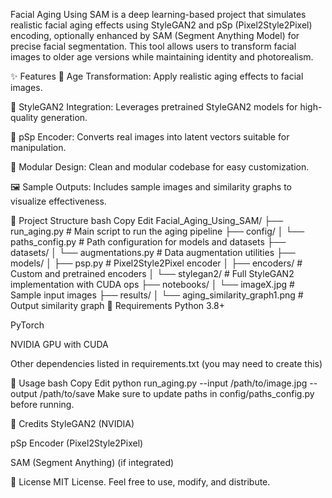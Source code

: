 Facial Aging Using SAM is a deep learning-based project that simulates realistic facial aging effects using StyleGAN2 and pSp (Pixel2Style2Pixel) encoding, optionally enhanced by SAM (Segment Anything Model) for precise facial segmentation. This tool allows users to transform facial images to older age versions while maintaining identity and photorealism.

✨ Features
🧓 Age Transformation: Apply realistic aging effects to facial images.

🧠 StyleGAN2 Integration: Leverages pretrained StyleGAN2 models for high-quality generation.

🔄 pSp Encoder: Converts real images into latent vectors suitable for manipulation.

🧩 Modular Design: Clean and modular codebase for easy customization.

🖼️ Sample Outputs: Includes sample images and similarity graphs to visualize effectiveness.

📁 Project Structure
bash
Copy
Edit
Facial_Aging_Using_SAM/
├── run_aging.py                # Main script to run the aging pipeline
├── config/
│   └── paths_config.py         # Path configuration for models and datasets
├── datasets/
│   └── augmentations.py        # Data augmentation utilities
├── models/
│   ├── psp.py                  # Pixel2Style2Pixel encoder
│   ├── encoders/               # Custom and pretrained encoders
│   └── stylegan2/              # Full StyleGAN2 implementation with CUDA ops
├── notebooks/
│   └── imageX.jpg              # Sample input images
├── results/
│   └── aging_similarity_graph1.png # Output similarity graph
🔧 Requirements
Python 3.8+

PyTorch

NVIDIA GPU with CUDA

Other dependencies listed in requirements.txt (you may need to create this)

🚀 Usage
bash
Copy
Edit
python run_aging.py --input /path/to/image.jpg --output /path/to/save
Make sure to update paths in config/paths_config.py before running.


🧠 Credits
StyleGAN2 (NVIDIA)

pSp Encoder (Pixel2Style2Pixel)

SAM (Segment Anything) (if integrated)

📄 License
MIT License. Feel free to use, modify, and distribute.

